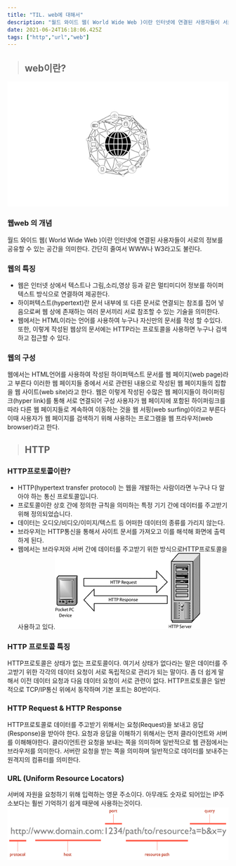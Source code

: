 ```yaml
---
title: "TIL. web에 대해서"
description: "월드 와이드 웹( World Wide Web )이란 인터넷에 연결된 사용자들이 서로의 정보를 공유할 수 있는 공간을 의미한다.간단히 줄여서 WWW나 W3라고도 불린다.웹은 인터넷 상에서 텍스트나 그림,소리,영상 등과 같은 멀티미디어 정보를 하이퍼텍스트 방식으로 연결하여"
date: 2021-06-24T16:18:06.425Z
tags: ["http","url","web"]
---
```

> ## web이란?

![](/images/3aea4390-2ba5-4c6a-a887-c50bbfed308f-image.png)
### 웹web 의 개념
월드 와이드 웹( World Wide Web )이란 인터넷에 연결된 사용자들이 서로의 정보를 공유할 수 있는 공간을 의미한다.
간단히 줄여서 WWW나 W3라고도 불린다.


### 웹의 특징
* 웹은 인터넷 상에서 텍스트나 그림,소리,영상 등과 같은 멀티미디어 정보를 하이퍼텍스트 방식으로 연결하여 제공한다.
* 하이퍼텍스트(hypertext)란 문서 내부에 또 다른 문서로 연결되는 참조를 집어 넣음으로써 웹 상에 존재하는 여러 문서끼리 서로 참조할 수 있는 기술을 의미한다.
* 웹에서는 HTML이라는 언어를 사용하여 누구나 자신만의 문서를 작성 할 수있다.
또한, 이렇게 작성된 웹상의 문서에는 HTTP라는 프로토콜을 사용하면 누구나 검색하고 접근할 수 있다.

### 웹의 구성
웹에서는 HTML언어를 사용하여 작성된 하이퍼텍스트 문서를 웹 페이지(web page)라고 부른다
이러한 웹 페이지들 중에서 서로 관련된 내용으로 작성된 웹 페이지들의 집합을 웹 사이트(web site)라고 한다.
웹은 이렇게 작성된 수많은 웹 페이지들이 하이퍼링크(hyper link)를 통해 서로 연결되어 구성 사용자가 웹 페이지에 포함된 하이퍼링크를 따라 다른 웹 페이지들로 계속하여 이동하는 것을 웹 서핑(web surfing)이라고 부른다 이때 사용자가 웹 페이지를 검색하기 위해 사용하는 프로그램을 웹 프라우저(web browser)라고 한다.

> ## HTTP

### HTTP프로토콜이란?

* HTTP(hypertext transfer protocol) 는 웹을 개발하는 사람이라면 누구나 다 알아야 하는 통신 프로토콜입니다.
* 프로토콜이란 상호 간에 정의한 규칙을 의미하는 특정 기기 간에 데이터를 주고받기 위해 정의되었습니다.
* 데이터는 오디오/비디오/이미지/텍스트 등 어떠한 데이터의 종류를 가리지 않는다.
* 브라우저는 HTTP통신을 통해서 사이트 문서를 가져오고 이를 해석해 화면에 출력하게 된다.
* 웹에서는 브라우저와 서버 간에 데이터를 주고받기 위한 방식으로HTTP프로토콜을 사용하고 있다.![](/images/bcbc6384-e265-4761-8adc-106eab1233c4-http_communicate_process_1.png)

### HTTP 프로토콜 특징

HTTP프로토콜은 상태가 없는 프로토콜이다. 여기서 상태가 없다라는 말은 데이터를 주고받기 위한 각각의 데이터 요청이 서로 독립적으로 관리가 되는 말이다.
좀 더 쉽게 말해서 이전 데이터 요청과 다음 데이터 요청이 서로 관련이 없다.
HTTP프로토콜은 일반적으로 TCP/IP통신 위에서 동작하며 기본 포트는 80번이다.

### HTTP Request & HTTP Response

HTTP프로토콜로 데이터를 주고받기 위해서는 요청(Request)을 보내고 응답(Response)을 받아야 한다.
요청과 응답을 이해하기 위해서는 먼저 클라이언트와 서버를 이해해야한다.
클라이언트란 요청을 보내는 쪽을 의미하며 일반적으로 웹 관점에서는 브라우저를 의미한다.
서버란 요청을 받는 쪽을 의미하며 일반적으로 데이터를 보내주는 원격지의 컴퓨터를 의미한다.

### URL (Uniform Resource Locators)

서버에 자원을 요청하기 위해 입력하는 영문 주소이다. 아무래도 숫자로 되어있는 IP주소보다는 훨씬 기억하기 쉽게 때문에 사용하는것이다.
![](/images/99938d29-8bd3-4975-88fe-896f725ce1dd-image.png)